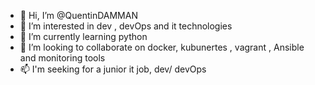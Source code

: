 - 👋 Hi, I’m @QuentinDAMMAN
- 👀 I’m interested in dev , devOps and it technologies
- 🌱 I’m currently learning python
- 💞️ I’m looking to collaborate on docker, kubunertes , vagrant , Ansible and monitoring tools
- 📫 I'm seeking for a junior it job, dev/  devOps 

<!---
QuentinDAMMAN/QuentinDAMMAN is a ✨ special ✨ repository because its `README.md` (this file) appears on your GitHub profile.
You can click the Preview link to take a look at your changes.
--->
